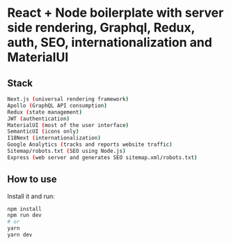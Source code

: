 # React + Node boilerplate with server side rendering, Graphql, Redux, auth, SEO, internationalization and MaterialUI

## Stack

```bash
Next.js (universal rendering framework)
Apollo (GraphQL API consumption)
Redux (state management)
JWT (authentication)
MaterialUI (most of the user interface)
SemanticUI (icons only)
I18Next (internationalization)
Google Analytics (tracks and reports website traffic)
Sitemap/robots.txt (SEO using Node.js)
Express (web server and generates SEO sitemap.xml/robots.txt)
```

## How to use

Install it and run:

```bash
npm install
npm run dev
# or
yarn
yarn dev
```
